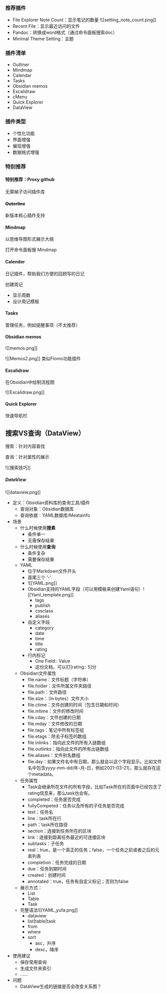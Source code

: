 ### 推荐插件
- File Explorer Note Count：显示笔记的数量
![[setting_note_count.png]]
- Recent File：显示最近访问的文件
- Pandoc：转换成word格式（通过命令面板搜索doc）
- Minimal Theme Setting：主题

### 插件清单
- Outliner
- Mindmap
- Calendar
- Tasks
- Obsidian memos
- Excalidraw
- cMenu
- Quick Explorer
- DataView

### 插件类型
- 个性化功能
- 界面增强
- 展现增强
- 数据格式增强

### 特别推荐

#### 特别推荐：Proxy github

无需梯子访问插件库

#### ~~Outerline~~

新版本核心插件支持

#### Mindmap

以思维导图形式展示大纲

打开命令面板搜 Mindmap 

#### Calender

日记插件，帮助我们方便的回顾写的日记

创建周记
- 显示周数
- 设计周记模板

#### Tasks

管理任务，例如提醒事项（不太推荐）

#### Obsidian memos
![[memos.png]]

![[Memos2.png]]
类似Flomo功能插件

#### Excalidraw

在Obsidian中绘制流程图

![[Excalidraw.png]]

#### Quick Explorer
快速导航栏

## 搜索VS查询（DataView）

搜索：针对内容查找

查询：针对属性的展示

![[搜索技巧]]
##### DataView

![[dataview.png]]

- 定义：Obsidian资料库的查询工具/插件
	- 查询对象：Obsidian数据库
	- 查询依据：YAML数据库/Meatainfo
- 场景
	- 什么时候使用**搜素**
		- 条件单一
		- 无需保存结果
	- 什么时候使用**查询**
		- 条件复杂
		- 需要保存结果
	- YAML
		- 位于Markdown文件开头
		- 首尾三个 ‘-’
		- ![[YAML.png]]
		- Obsidian支持的YAML字段（可以用模板来创建Yaml语句）![[Yaml_template.png]]
			- tags
			- publish
			- cssclass
			- aliases
		- 自定义字段
			- category
			- date
			- time
			- title
			- rating
		- 行内标记
			- One Field:: Value
			- 这份文档，可以打[rating:: 5]分
	- Obsidian文件属性
		- file.name：文件标题（字符串）
		- file.folder：文件所属文件夹路径
		- file.path：文件路径
		- file.size：（in bytes）文件大小
		- file.ctime：文件创建的时间（包含日期和时间）
		- file.mtime：文件的修改时间
		- file.cday：文件创建的日期
		- file.mday：文件修改的日期
		- file.tags：笔记中所有标签组
		- file.etags：除去子标签的数组
		- file.inlinks：指向此文件的所有入链数组
		- file.outlinks：指向此文件的所有出链数组
		- file.aliases：文件别名数组
		- file.day：如果文件名中有日期，那么就会以这个字段显示。比如文件名中包含yyyy-mm-dd(年-月-日，例如2021-03-21)，那么就存在这个metadata。
	- 任务属性
		- Task会继承所在文件的所有字段，比如Task所在的页面中已经包含了rating信息来，那么task也会有。
		- completed：任务是否完成
		- fullyCompeted：任务以及所有的子任务是否完成
		- text：任务名
		- line：task所在行
		- path：task所在路径
		- section：连接到任务所在的区块
		- link：连接到距离任务最近的可连接区块
		- subtasks：子任务
		- real：true，是一个真正的任务；false，一个任务之前或者之后的元素列表
		- completion：任务完成的日期
		- due：任务到期时间
		- created：创建时间
		- annotated：true，任务有自定义标记；否则为false
	- 展示方式：
		- List
		- Table
		- Task
	-  完整语法![[YAML_yufa.png]]
		- dataview
		- list|table|task
		- from
		- where
		- sort
			- asc，升序
			- desc，降序
- 使用建议
	- 保存常用查询
	- 生成文件夹索引
	- ......
- 问题
	- DataView生成的链接是否会改变关系图？